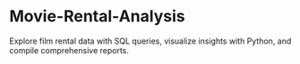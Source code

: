 # Movie-Rental-Analysis
Explore film rental data with SQL queries, visualize insights with Python, and compile comprehensive reports.
